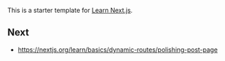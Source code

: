 This is a starter template for [Learn Next.js](https://nextjs.org/learn).

## Next

- https://nextjs.org/learn/basics/dynamic-routes/polishing-post-page